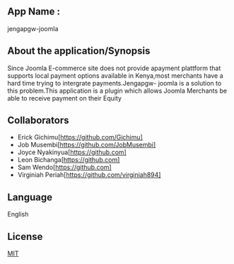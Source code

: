 ## App Name :
jengapgw-joomla
## About the application/Synopsis
Since Joomla E-commerce site does not provide apayment plattform that supports local payment options available in Kenya,most merchants have a hard time trying to intergrate payments.Jengapgw- joomla is a solution to this problem.This application is a plugin which allows Joomla Merchants be able to receive payment on their Equity 


## Collaborators
* Erick Gichimu[https://github.com/Gichimu]
* Job Musembi[https://github.com/JobMusembi]
* Joyce Nyakinyua[https://github.com]
* Leon Bichanga[https://github.com]
* Sam Wendo[https://github.com]
* Virginiah Periah[https://github.com/virginiah894]

## Language
English

## License
[MIT]()

